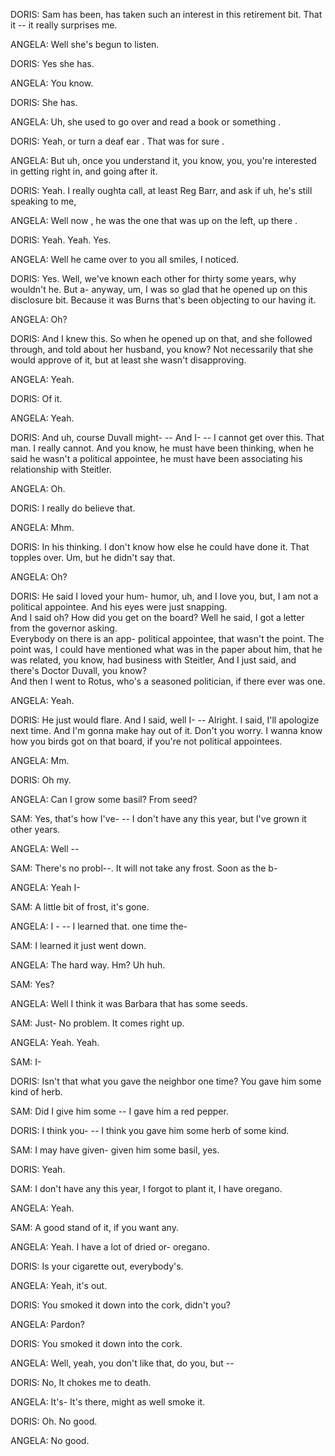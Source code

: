 DORIS:  	Sam has been,
        	has taken such an interest in this retirement bit.
        	That it --
        	it really surprises me.

ANGELA: 	Well she's begun to listen.

DORIS:  	Yes she has.

ANGELA: 	You know.
        	
DORIS:  	She has.

ANGELA: 	Uh, she used to go over and read a book or something .

DORIS:  	Yeah, or turn a deaf ear . That was for sure .

ANGELA: 	But uh,
        	once you understand it,
        	you know, you,
		you're interested in getting right in,
        	and going after it.

DORIS:  	Yeah.
        	I really oughta call,
        	at least Reg Barr,
        	and ask if uh,
        	he's still speaking to me,
        	 
ANGELA: 	Well now , he was the one that was up on the left, up there .

DORIS:  	Yeah. Yeah. 
        	Yes.

ANGELA: 	Well he came over to you all smiles,
        	I noticed.

DORIS:  	Yes.
        	Well,
        	we've known each other for thirty some years,
        	why wouldn't he.
        	But a- anyway,
        	um,
        	I was so glad that he opened up on this disclosure bit.
        	Because it was Burns that's been objecting to our having it.

ANGELA: 	Oh?

DORIS:  	And I knew this.
        	So when he opened up on that,
        	and she followed through,
        	and told about her husband,
        	you know?
		Not necessarily that she would approve of it,
        	but at least she wasn't disapproving.

ANGELA: 	Yeah.

DORIS:  	Of it.

ANGELA: 	Yeah.

DORIS:  	And uh,
        	course Duvall might- --
        	And I- --
        	I cannot get over this.
        	That man.
        	I really cannot.
        	And you know,
        	he must have been thinking,
        	when he said he wasn't a political appointee,
        	he must have been associating his relationship with Steitler.
   	                                                        
ANGELA: 	Oh.
   	
DORIS:  	I really do believe that.

ANGELA: 	Mhm.

DORIS:  	In his thinking.
        	I don't know how else he could have  done it.
        	That topples over. Um, but he didn't say that.

ANGELA: 	Oh?

DORIS:  	He said I loved your  hum-  humor,
        	uh,
        	and I love you,
        	but,
        	I am not a political appointee.
        	And his eyes were just snapping.                
        	And I said oh?
        	How did you get on the board?
        	Well he said,
        	I got a letter from the governor asking.                             
          	Everybody on there is an app- political appointee,
          	that wasn't the point.
          	The point was,
        	I could have mentioned what was in the paper about him,
        	that he was related,
        	you know,
        	had business with Steitler,
        	And I just said,
        	and there's Doctor Duvall,
        	you know?      	      
          	And then I went to Rotus,
        	who's a seasoned politician, if there ever was one.

ANGELA: 	Yeah.

DORIS: 		He just would flare.
        	And I said,
        	well I- --
        	Alright.
        	I said,
        	I'll apologize next time.
        	And I'm gonna make hay out of it.
        	Don't you worry.
		I wanna know how you birds got on that board,
        	if you're not political appointees.
	  
ANGELA: 	Mm.

DORIS:  	Oh my.

ANGELA: 	Can I grow some basil?
        	From seed?

SAM:    	Yes,
        	that's how I've- --
        	I don't have any this year,
        	but I've grown it other years.

ANGELA: 	Well --

SAM:    	There's no probl--.
        	It will not take any frost.
        	Soon as the b- 
        	
ANGELA: 	Yeah I- 

SAM:    	A little bit of frost,
        	it's gone.

ANGELA: 	I - --
        	I learned that.
        	one time the- 

SAM:    	I learned it just went down.

ANGELA: 	The hard way.
        	Hm?
        	Uh huh.

SAM:    	Yes?

ANGELA: 	Well I think it was Barbara that has some seeds.

SAM:    	Just- 
        	No problem.
        	It comes right up.

ANGELA: 	Yeah.
        	Yeah.	

SAM:    	I- 

DORIS:  	Isn't that what you gave the neighbor one time? You gave him some kind of herb.

SAM:    	Did I give him some --
        	I gave him a red pepper.

DORIS:  	I think you- --
        	I think you gave him some herb of some kind.

SAM:    	I may have given- given him some basil,
        	yes.

DORIS:  	Yeah.

SAM:    	I don't have any this year,
        	I forgot to plant it,
        	I have oregano.

ANGELA: 	Yeah.

SAM:    	A good stand of it,
        	if you want any.

ANGELA: 	Yeah.
        	I have a lot of dried or- oregano.

DORIS:  	Is your cigarette out,
        	everybody's.

ANGELA: 	Yeah,
        	it's out.

DORIS:  	You smoked it down into the cork,
        	didn't you?

ANGELA: 	Pardon?

DORIS:  	You smoked it down into the cork.

ANGELA: 	Well,
        	yeah,
        	you don't like that, 
		do you, but --

DORIS:  	No,
        	It chokes me to death.

ANGELA: 	It's- 
		It's there,
        	might as well smoke it.

DORIS:  	Oh.
          	No good.
			
ANGELA: 	No good.
